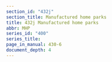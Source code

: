 ```yaml
---
section_id: "432j"
section_title: Manufactured home parks
title: 432j Manufactured home parks
abbr: MHP
series_id: "400"
series_title: 
page_in_manual: 430-6
document_depth: 4
---
```

